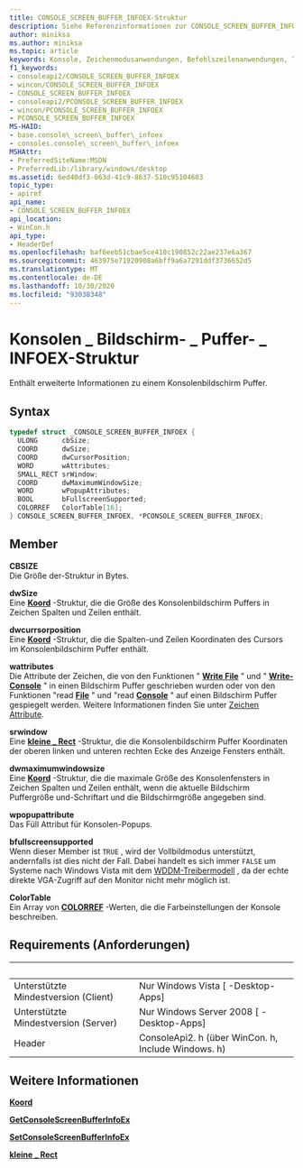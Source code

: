 ```yaml
---
title: CONSOLE_SCREEN_BUFFER_INFOEX-Struktur
description: Siehe Referenzinformationen zur CONSOLE_SCREEN_BUFFER_INFOEX Struktur, die erweiterte Informationen zu einem Konsolenbildschirm Puffer enthält.
author: miniksa
ms.author: miniksa
ms.topic: article
keywords: Konsole, Zeichenmodusanwendungen, Befehlszeilenanwendungen, Terminalanwendungen, Konsolen-API
f1_keywords:
- consoleapi2/CONSOLE_SCREEN_BUFFER_INFOEX
- wincon/CONSOLE_SCREEN_BUFFER_INFOEX
- CONSOLE_SCREEN_BUFFER_INFOEX
- consoleapi2/PCONSOLE_SCREEN_BUFFER_INFOEX
- wincon/PCONSOLE_SCREEN_BUFFER_INFOEX
- PCONSOLE_SCREEN_BUFFER_INFOEX
MS-HAID:
- base.console\_screen\_buffer\_infoex
- consoles.console\_screen\_buffer\_infoex
MSHAttr:
- PreferredSiteName:MSDN
- PreferredLib:/library/windows/desktop
ms.assetid: 6ed40df3-063d-41c9-8637-510c95104603
topic_type:
- apiref
api_name:
- CONSOLE_SCREEN_BUFFER_INFOEX
api_location:
- WinCon.h
api_type:
- HeaderDef
ms.openlocfilehash: baf6eeb51cbae5ce410c190852c22ae237e6a367
ms.sourcegitcommit: 463975e71920908a6bff9a6a7291ddf3736652d5
ms.translationtype: MT
ms.contentlocale: de-DE
ms.lasthandoff: 10/30/2020
ms.locfileid: "93038348"
---
```

# <a name="console_screen_buffer_infoex-structure"></a>Konsolen \_ Bildschirm- \_ Puffer- \_ INFOEX-Struktur

Enthält erweiterte Informationen zu einem Konsolenbildschirm Puffer.

## <a name="syntax"></a>Syntax

```C
typedef struct _CONSOLE_SCREEN_BUFFER_INFOEX {
  ULONG      cbSize;
  COORD      dwSize;
  COORD      dwCursorPosition;
  WORD       wAttributes;
  SMALL_RECT srWindow;
  COORD      dwMaximumWindowSize;
  WORD       wPopupAttributes;
  BOOL       bFullscreenSupported;
  COLORREF   ColorTable[16];
} CONSOLE_SCREEN_BUFFER_INFOEX, *PCONSOLE_SCREEN_BUFFER_INFOEX;
```

## <a name="members"></a>Member

**CBSIZE**  
Die Größe der-Struktur in Bytes.

**dwSize**  
Eine [**Koord**](coord-str.md) -Struktur, die die Größe des Konsolenbildschirm Puffers in Zeichen Spalten und Zeilen enthält.

**dwcurrsorposition**  
Eine [**Koord**](coord-str.md) -Struktur, die die Spalten-und Zeilen Koordinaten des Cursors im Konsolenbildschirm Puffer enthält.

**wattributes**  
Die Attribute der Zeichen, die von den Funktionen " [**Write File**](https://msdn.microsoft.com/library/windows/desktop/aa365747) " und " [**Write-Console**](writeconsole.md) " in einen Bildschirm Puffer geschrieben wurden oder von den Funktionen "read [**File**](https://msdn.microsoft.com/library/windows/desktop/aa365467) " und "read [**Console**](readconsole.md) " auf einen Bildschirm Puffer gespiegelt werden. Weitere Informationen finden Sie unter [Zeichen Attribute](console-screen-buffers.md#character-attributes).

**srwindow**  
Eine [**kleine \_ Rect**](small-rect-str.md) -Struktur, die die Konsolenbildschirm Puffer Koordinaten der oberen linken und unteren rechten Ecke des Anzeige Fensters enthält.

**dwmaximumwindowsize**  
Eine [**Koord**](coord-str.md) -Struktur, die die maximale Größe des Konsolenfensters in Zeichen Spalten und Zeilen enthält, wenn die aktuelle Bildschirm Puffergröße und-Schriftart und die Bildschirmgröße angegeben sind.

**wpopupattribute**  
Das Füll Attribut für Konsolen-Popups.

**bfullscreensupported**  
Wenn dieser Member ist `TRUE` , wird der Vollbildmodus unterstützt, andernfalls ist dies nicht der Fall. Dabei handelt es sich immer `FALSE` um Systeme nach Windows Vista mit dem [WDDM-Treibermodell](https://docs.microsoft.com/windows-hardware/drivers/display/introduction-to-the-windows-vista-and-later-display-driver-model) , da der echte direkte VGA-Zugriff auf den Monitor nicht mehr möglich ist.

**ColorTable**  
Ein Array von [**COLORREF**](https://msdn.microsoft.com/library/windows/desktop/dd183449) -Werten, die die Farbeinstellungen der Konsole beschreiben.

## <a name="requirements"></a>Requirements (Anforderungen)

| &nbsp; | &nbsp; |
|-|-|
| Unterstützte Mindestversion (Client) | Nur Windows Vista \[ -Desktop-Apps\] |
| Unterstützte Mindestversion (Server) | Nur Windows Server 2008 \[ -Desktop-Apps\] |
| Header | ConsoleApi2. h (über WinCon. h, Include Windows. h) |

## <a name="see-also"></a>Weitere Informationen

[**Koord**](coord-str.md)

[**GetConsoleScreenBufferInfoEx**](getconsolescreenbufferinfoex.md)

[**SetConsoleScreenBufferInfoEx**](setconsolescreenbufferinfoex.md)

[**kleine \_ Rect**](small-rect-str.md)
